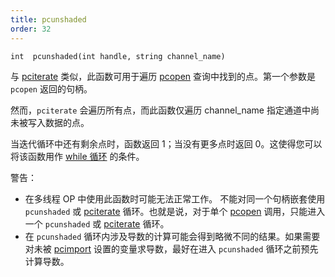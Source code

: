 ```yaml
---
title: pcunshaded
order: 32
---
```

`int  pcunshaded(int handle, string channel_name)`

与 [pciterate](pciterate.html "此函数可用于遍历pcopen查询中找到的所有点。") 类似，此函数可用于遍历 [pcopen](pcopen.html "返回点云文件的句柄。") 查询中找到的点。第一个参数是 `pcopen` 返回的句柄。

然而，`pciterate` 会遍历所有点，而此函数仅遍历 channel_name 指定通道中尚未被写入数据的点。

当迭代循环中还有剩余点时，函数返回 1；当没有更多点时返回 0。这使得您可以将该函数用作 [while 循环](../statement.html) 的条件。

警告：

- 在多线程 OP 中使用此函数时可能无法正常工作。
  不能对同一个句柄嵌套使用 `pcunshaded` 或 [pciterate](pciterate.html "此函数可用于遍历pcopen查询中找到的所有点。") 循环。也就是说，对于单个 [pcopen](pcopen.html "返回点云文件的句柄。") 调用，只能进入一个 `pcunshaded` 或 [pciterate](pciterate.html "此函数可用于遍历pcopen查询中找到的所有点。") 循环。
- 在 `pcunshaded` 循环内涉及导数的计算可能会得到略微不同的结果。如果需要对未被 [pcimport](pcimport.html "在pciterate或pcunshaded循环中从点云导入通道数据。") 设置的变量求导数，最好在进入 `pcunshaded` 循环之前预先计算导数。
